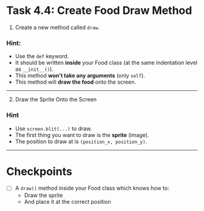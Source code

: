 # Task 4.4: Create Food Draw Method
1.  Create a new method called `draw`.

### Hint:
- Use the `def` keyword.
- It should be written **inside** your Food class (at the same indentation level as `__init__()`).
- This method **won’t take any arguments** (only `self`).
- This method will **draw the food** onto the screen.
---

2. Draw the Sprite Onto the Screen
### Hint
- Use `screen.blit(...)` to draw.
- The first thing you want to draw is the **sprite** (image).
- The position to draw at is `(position_x, position_y)`.
---
# Checkpoints
- [ ] A `draw()` method inside your Food class which knows how to:
    - Draw the sprite
    - And place it at the correct position